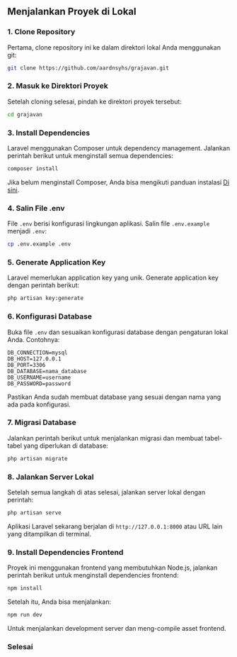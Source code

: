 ## Menjalankan Proyek di Lokal

### 1. Clone Repository
Pertama, clone repository ini ke dalam direktori lokal Anda menggunakan git:

```bash
git clone https://github.com/aardnsyhs/grajavan.git
```

### 2. Masuk ke Direktori Proyek
Setelah cloning selesai, pindah ke direktori proyek tersebut:

```bash
cd grajavan
```

### 3. Install Dependencies
Laravel menggunakan Composer untuk dependency management. Jalankan perintah berikut untuk menginstall semua dependencies:

```bash
composer install
```
Jika belum menginstall Composer, Anda bisa mengikuti panduan instalasi [Di sini](https://getcomposer.org/).

### 4. Salin File .env

File `.env` berisi konfigurasi lingkungan aplikasi. Salin file `.env.example` menjadi `.env`:

```bash
cp .env.example .env
```

### 5. Generate Application Key

Laravel memerlukan application key yang unik. Generate application key dengan perintah berikut:

```bash
php artisan key:generate
```

### 6. Konfigurasi Database

Buka file `.env` dan sesuaikan konfigurasi database dengan pengaturan lokal Anda. Contohnya:

```env
DB_CONNECTION=mysql
DB_HOST=127.0.0.1
DB_PORT=3306
DB_DATABASE=nama_database
DB_USERNAME=username
DB_PASSWORD=password
```
Pastikan Anda sudah membuat database yang sesuai dengan nama yang ada pada konfigurasi.

### 7. Migrasi Database

Jalankan perintah berikut untuk menjalankan migrasi dan membuat tabel-tabel yang diperlukan di database:

```bash
php artisan migrate
```

### 8. Jalankan Server Lokal

Setelah semua langkah di atas selesai, jalankan server lokal dengan perintah:

```bash
php artisan serve
```
Aplikasi Laravel sekarang berjalan di `http://127.0.0.1:8000` atau URL lain yang ditampilkan di terminal.

### 9. Install Dependencies Frontend

Proyek ini menggunakan frontend yang membutuhkan Node.js, jalankan perintah berikut untuk menginstall dependencies frontend:

```bash
npm install
```
Setelah itu, Anda bisa menjalankan:
```bash
npm run dev
```
Untuk menjalankan development server dan meng-compile asset frontend.

### Selesai